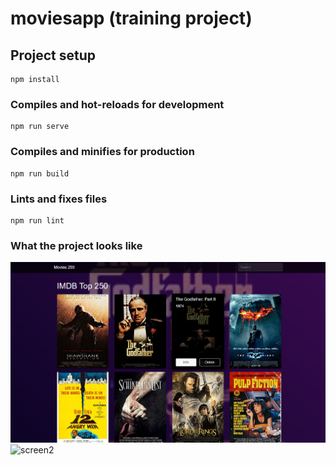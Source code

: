 # moviesapp (training project)

## Project setup
```
npm install
```

### Compiles and hot-reloads for development
```
npm run serve
```

### Compiles and minifies for production
```
npm run build
```

### Lints and fixes files
```
npm run lint
```

### What the project looks like

![screen1](src/assets/screen1.bmp)
![screen2](src/assets/screen2.bmp)
